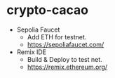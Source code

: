 # crypto-cacao

- Sepolia Faucet
  - Add ETH for testnet.
  - https://sepoliafaucet.com/
- Remix IDE
  - Build & Deploy to test net.
  - https://remix.ethereum.org/
